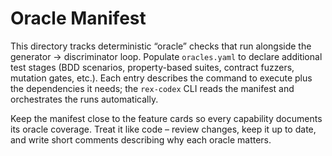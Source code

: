 # Oracle Manifest

This directory tracks deterministic “oracle” checks that run alongside the
generator → discriminator loop.  Populate `oracles.yaml` to declare additional
test stages (BDD scenarios, property-based suites, contract fuzzers, mutation
gates, etc.).  Each entry describes the command to execute plus the
dependencies it needs; the `rex-codex` CLI reads the manifest and orchestrates
the runs automatically.

Keep the manifest close to the feature cards so every capability documents its
oracle coverage.  Treat it like code – review changes, keep it up to date, and
write short comments describing why each oracle matters.
